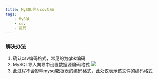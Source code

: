 ```yaml
---
title: MySQL导入csv乱码
tags:
    - MySQL
    - csv
    - 乱码
---
```


### 解决办法

1. 确认csv编码格式，常见的为gbk编码
2. MySQL导入向导中设置数据源编码格式
![](/img/mysql_import_csv_garbled.png)
3. 此过程不会影响mysql数据表的编码格式，此处仅表示该文件的编码格式
